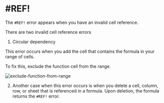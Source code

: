 ﻿# #REF!

The `#REF!` error appears when you have an invalid cell reference.

There are two invalid cell reference errors

1. Circular dependency

This error occurs when you add the cell that contains the formula in your range of cells.

To fix this, exclude the function cell from the range.

![exclude-function-from-range](https://img.enkipro.com/e28a2108f806ad0dca4ed7ee8a2da3a7.gif)

2. Another case when this error occurs is when you delete a cell, column, row, or sheet that is referenced in a formula. Upon deletion, the formula returns the `#REF!` error.